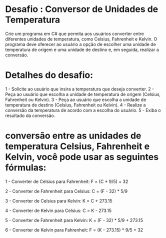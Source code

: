 # Desafio : Conversor de Unidades de Temperatura

Crie um programa em C# que permita aos usuários converter entre diferentes unidades de temperatura, como Celsius, Fahrenheit e Kelvin. O programa deve oferecer ao usuário a opção de escolher uma unidade de temperatura de origem e uma unidade de destino e, em seguida, realizar a conversão.

# Detalhes do desafio:

1 - Solicite ao usuário que insira a temperatura que deseja converter.
2 - Peça ao usuário que escolha a unidade de temperatura de origem (Celsius, Fahrenheit ou Kelvin).
3 - Peça ao usuário que escolha a unidade de temperatura de destino (Celsius, Fahrenheit ou Kelvin).
4 - Realize a conversão da temperatura de acordo com a escolha do usuário.
5 - Exiba o resultado da conversão.

# conversão entre as unidades de temperatura Celsius, Fahrenheit e Kelvin, você pode usar as seguintes fórmulas:
1 - Converter de Celsius para Fahrenheit: F = (C * 9/5) + 32

2 - Converter de Fahrenheit para Celsius: C = (F - 32) * 5/9

3 - Converter de Celsius para Kelvin: K = C + 273.15

4 - Converter de Kelvin para Celsius: C = K - 273.15

5 - Converter de Fahrenheit para Kelvin: K = (F - 32) * 5/9 + 273.15

6 - Converter de Kelvin para Fahrenheit: F = (K - 273.15) * 9/5 + 32
